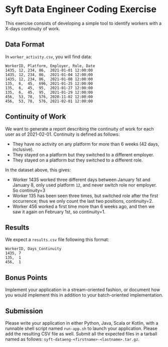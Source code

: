 # Syft Data Engineer Coding Exercise

This exercise consists of developing a simple tool to identify workers with a X-days continuity of work.

## Data Format

In `worker_activity.csv`, you will find data:

```
WorkerID, Platform, Employer, Role, Date
1435, 12, 234, 86,  2021-01-01 12:00:00
1435, 12, 234, 86,  2021-01-04 12:00:00
1435, 12, 234, 86,  2021-01-08 12:00:00
135,  6,  45,  696, 2021-01-25 12:00:00
135,  6,  45,  95,  2021-01-27 12:00:00
135,  6,  45,  95,  2021-01-29 12:00:00
456,  53, 78,  576, 2020-11-02 12:00:00
456,  53, 78,  576, 2021-02-01 12:00:00
```

## Continuity of Work

We want to generate a report describing the continuity of work for each user as of 2021-02-01. Continuity is defined as follows:

* They have no activity on any platform for more than 6 weeks (42 days, inclusive).
* They stayed on a platform but they switched to a different employer.
* They stayed on a platform but they switched to a different role.

In the dataset above, this gives:

* Worker 1435 worked three different days between January 1st and January 8, only used platform `12`, and never switch role nor employer. So continuity=3
* Worker 135 has been seen three times, but switched role after the first occurrence; thus we only count the last two positions, continuity=2.
* Worker 456 worked a first time more than 6 weeks ago, and then we saw it again on February 1st, so continuity=1.


## Results

We expect a `results.csv` file following this format:

```
WorkerID, Days_Continuity
1435, 7
135,  1
456,  1
```

## Bonus Points

Implement your application in a stream-oriented fashion, or document how you would implement this in addition to your batch-oriented implementation.



## Submission

Please write your application in either Python, Java, Scala or Kotlin, with a runnable shell script named `run-app.sh` to launch your application.
Please add the resulting CSV file as well.
Submit all the expected files in a tarball named as follows: `syft-dataeng-<firstname>-<lastname>.tar.gz`.

